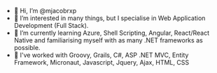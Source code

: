 - 👋 Hi, I’m @mjacobrxp
- 👀 I’m interested in many things, but I specialise in Web Application Development (Full Stack).
- 🌱 I’m currently learning Azure, Shell Scripting, Angular, React/React Native and familiarising myself with as many .NET frameworks as possible.
- 🌳 I've worked with Groovy, Grails, C#, ASP .NET MVC, Entity Framework, Micronaut, Javascript, Jquery, Ajax, HTML, CSS
<!---
mjacobrxp/mjacobrxp is a ✨ special ✨ repository because its `README.md` (this file) appears on your GitHub profile.
You can click the Preview link to take a look at your changes.
--->
